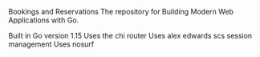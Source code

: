 Bookings and Reservations
The repository for Building Modern Web Applications with Go.

Built in Go version 1.15
Uses the chi router
Uses alex edwards scs session management
Uses nosurf

